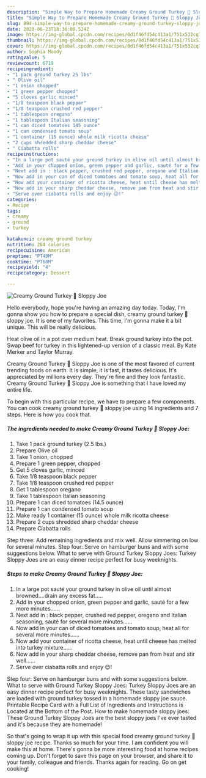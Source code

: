 ```yaml
---
description: "Simple Way to Prepare Homemade Creamy Ground Turkey 🦃 Sloppy Joe"
title: "Simple Way to Prepare Homemade Creamy Ground Turkey 🦃 Sloppy Joe"
slug: 894-simple-way-to-prepare-homemade-creamy-ground-turkey-sloppy-joe
date: 2020-06-23T18:36:08.524Z
image: https://img-global.cpcdn.com/recipes/0d1f46fd54c413a1/751x532cq70/creamy-ground-turkey-🦃-sloppy-joe-recipe-main-photo.jpg
thumbnail: https://img-global.cpcdn.com/recipes/0d1f46fd54c413a1/751x532cq70/creamy-ground-turkey-🦃-sloppy-joe-recipe-main-photo.jpg
cover: https://img-global.cpcdn.com/recipes/0d1f46fd54c413a1/751x532cq70/creamy-ground-turkey-🦃-sloppy-joe-recipe-main-photo.jpg
author: Sophia Moody
ratingvalue: 5
reviewcount: 6719
recipeingredient:
- "1 pack ground turkey 25 lbs"
- " Olive oil"
- "1 onion chopped"
- "1 green pepper chopped"
- "5 cloves garlic minced"
- "1/8 teaspoon black pepper"
- "1/8 teaspoon crushed red pepper"
- "1 tablespoon oregano"
- "1 tablespoon Italian seasoning"
- "1 can diced tomatoes 145 ounce"
- "1 can condensed tomato soup"
- "1 container (15 ounce) whole milk ricotta cheese"
- "2 cups shredded sharp cheddar cheese"
- " Ciabatta rolls"
recipeinstructions:
- "In a large pot sauté your ground turkey in olive oil until almost browned....drain any excess fat....."
- "Add in your chopped onion, green pepper and garlic, sauté for a few more minutes......"
- "Next add in : black pepper, crushed red pepper, oregano and Italian seasoning, sauté for several more minutes......"
- "Now add in your can of diced tomatoes and tomato soup, heat all for several more minutes......"
- "Now add your container of ricotta cheese, heat until cheese has melted into turkey mixture......"
- "Now add in your sharp cheddar cheese, remove pan from heat and stir well......"
- "Serve over ciabatta rolls and enjoy 😉!"
categories:
- Recipe
tags:
- creamy
- ground
- turkey

katakunci: creamy ground turkey 
nutrition: 284 calories
recipecuisine: American
preptime: "PT40M"
cooktime: "PT60M"
recipeyield: "4"
recipecategory: Dessert

---
```



![Creamy Ground Turkey 🦃 Sloppy Joe](https://img-global.cpcdn.com/recipes/0d1f46fd54c413a1/751x532cq70/creamy-ground-turkey-🦃-sloppy-joe-recipe-main-photo.jpg)

Hello everybody, hope you're having an amazing day today. Today, I'm gonna show you how to prepare a special dish, creamy ground turkey 🦃 sloppy joe. It is one of my favorites. This time, I'm gonna make it a bit unique. This will be really delicious.

Heat olive oil in a pot over medium heat. Break ground turkey into the pot. Swap beef for turkey in this lightened-up version of a classic meal. By Kate Merker and Taylor Murray.

Creamy Ground Turkey 🦃 Sloppy Joe is one of the most favored of current trending foods on earth. It is simple, it is fast, it tastes delicious. It's appreciated by millions every day. They're fine and they look fantastic. Creamy Ground Turkey 🦃 Sloppy Joe is something that I have loved my entire life.


To begin with this particular recipe, we have to prepare a few components. You can cook creamy ground turkey 🦃 sloppy joe using 14 ingredients and 7 steps. Here is how you cook that.

<!--inarticleads1-->

##### The ingredients needed to make Creamy Ground Turkey 🦃 Sloppy Joe:

1. Take 1 pack ground turkey (2.5 lbs.)
1. Prepare  Olive oil
1. Take 1 onion, chopped
1. Prepare 1 green pepper, chopped
1. Get 5 cloves garlic, minced
1. Take 1/8 teaspoon black pepper
1. Take 1/8 teaspoon crushed red pepper
1. Get 1 tablespoon oregano
1. Take 1 tablespoon Italian seasoning
1. Prepare 1 can diced tomatoes (14.5 ounce)
1. Prepare 1 can condensed tomato soup
1. Make ready 1 container (15 ounce) whole milk ricotta cheese
1. Prepare 2 cups shredded sharp cheddar cheese
1. Prepare  Ciabatta rolls


Step three: Add remaining ingredients and mix well. Allow simmering on low for several minutes. Step four: Serve on hamburger buns and with some suggestions below. What to serve with Ground Turkey Sloppy Joes: Turkey Sloppy Joes are an easy dinner recipe perfect for busy weeknights. 

<!--inarticleads2-->

##### Steps to make Creamy Ground Turkey 🦃 Sloppy Joe:

1. In a large pot sauté your ground turkey in olive oil until almost browned....drain any excess fat.....
1. Add in your chopped onion, green pepper and garlic, sauté for a few more minutes......
1. Next add in : black pepper, crushed red pepper, oregano and Italian seasoning, sauté for several more minutes......
1. Now add in your can of diced tomatoes and tomato soup, heat all for several more minutes......
1. Now add your container of ricotta cheese, heat until cheese has melted into turkey mixture......
1. Now add in your sharp cheddar cheese, remove pan from heat and stir well......
1. Serve over ciabatta rolls and enjoy 😉!


Step four: Serve on hamburger buns and with some suggestions below. What to serve with Ground Turkey Sloppy Joes: Turkey Sloppy Joes are an easy dinner recipe perfect for busy weeknights. These tasty sandwiches are loaded with ground turkey tossed in a homemade sloppy joe sauce. Printable Recipe Card with a Full List of Ingredients and Instructions is Located at the Bottom of the Post. How to make homemade sloppy joes: These Ground Turkey Sloppy Joes are the best sloppy joes I&#39;ve ever tasted and it&#39;s because they are homemade! 

So that's going to wrap it up with this special food creamy ground turkey 🦃 sloppy joe recipe. Thanks so much for your time. I am confident you will make this at home. There's gonna be more interesting food at home recipes coming up. Don't forget to save this page on your browser, and share it to your family, colleague and friends. Thanks again for reading. Go on get cooking!
